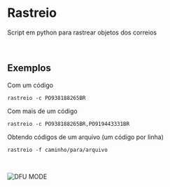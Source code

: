 # Rastreio

Script em python para rastrear objetos dos correios

&nbsp;

## Exemplos

Com um código

`rastreio -c PO938188265BR`


Com mais de um código

`rastreio -c PO938188265BR,PO919443331BR`


Obtendo códigos de um arquivo (um código por linha)

`rastreio -f caminho/para/arquivo`

&nbsp;

![DFU MODE](https://image.ibb.co/jdh9Cb/Captura_de_tela_de_2017_11_09_16_56_33.png)
